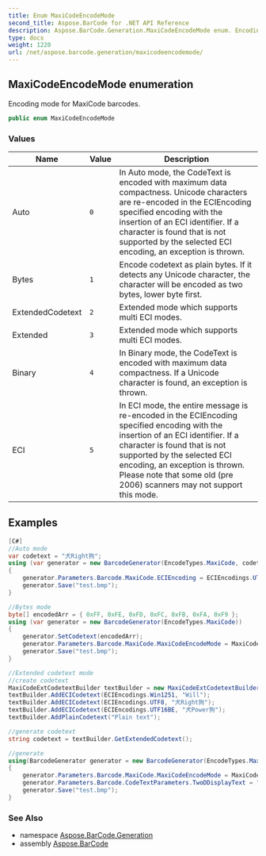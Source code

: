 ```yaml
---
title: Enum MaxiCodeEncodeMode
second_title: Aspose.BarCode for .NET API Reference
description: Aspose.BarCode.Generation.MaxiCodeEncodeMode enum. Encoding mode for MaxiCode barcodes
type: docs
weight: 1220
url: /net/aspose.barcode.generation/maxicodeencodemode/
---
```

## MaxiCodeEncodeMode enumeration

Encoding mode for MaxiCode barcodes.

```csharp
public enum MaxiCodeEncodeMode
```

### Values

| Name | Value | Description |
| --- | --- | --- |
| Auto | `0` | In Auto mode, the CodeText is encoded with maximum data compactness. Unicode characters are re-encoded in the ECIEncoding specified encoding with the insertion of an ECI identifier. If a character is found that is not supported by the selected ECI encoding, an exception is thrown. |
| Bytes | `1` | Encode codetext as plain bytes. If it detects any Unicode character, the character will be encoded as two bytes, lower byte first. |
| ExtendedCodetext | `2` | Extended mode which supports multi ECI modes. |
| Extended | `3` | Extended mode which supports multi ECI modes. |
| Binary | `4` | In Binary mode, the CodeText is encoded with maximum data compactness. If a Unicode character is found, an exception is thrown. |
| ECI | `5` | In ECI mode, the entire message is re-encoded in the ECIEncoding specified encoding with the insertion of an ECI identifier. If a character is found that is not supported by the selected ECI encoding, an exception is thrown. Please note that some old (pre 2006) scanners may not support this mode. |

## Examples

```csharp
[C#]
//Auto mode
var codetext = "犬Right狗";
using (var generator = new BarcodeGenerator(EncodeTypes.MaxiCode, codetext))
{
    generator.Parameters.Barcode.MaxiCode.ECIEncoding = ECIEncodings.UTF8;
    generator.Save("test.bmp");
}

//Bytes mode
byte[] encodedArr = { 0xFF, 0xFE, 0xFD, 0xFC, 0xFB, 0xFA, 0xF9 };
using (var generator = new BarcodeGenerator(EncodeTypes.MaxiCode))
{
    generator.SetCodetext(encodedArr);
    generator.Parameters.Barcode.MaxiCode.MaxiCodeEncodeMode = MaxiCodeEncodeMode.Binary;
    generator.Save("test.bmp");
}

//Extended codetext mode
//create codetext
MaxiCodeExtCodetextBuilder textBuilder = new MaxiCodeExtCodetextBuilder();
textBuilder.AddECICodetext(ECIEncodings.Win1251, "Will");
textBuilder.AddECICodetext(ECIEncodings.UTF8, "犬Right狗");
textBuilder.AddECICodetext(ECIEncodings.UTF16BE, "犬Power狗");
textBuilder.AddPlainCodetext("Plain text");

//generate codetext
string codetext = textBuilder.GetExtendedCodetext();    

//generate
using(BarcodeGenerator generator = new BarcodeGenerator(EncodeTypes.MaxiCode, codetext))
{
    generator.Parameters.Barcode.MaxiCode.MaxiCodeEncodeMode = MaxiCodeEncodeMode.Extended;
    generator.Parameters.Barcode.CodeTextParameters.TwoDDisplayText = "My Text";
	generator.Save("test.bmp");
}
```

### See Also

* namespace [Aspose.BarCode.Generation](../../aspose.barcode.generation/)
* assembly [Aspose.BarCode](../../)


